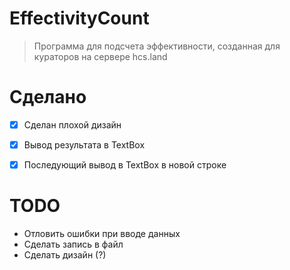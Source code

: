 # EffectivityCount

>Программа для подсчета эффективности, созданная для кураторов на сервере hcs.land

# Сделано
- [x] Сделан плохой дизайн
- [x] Вывод результата в TextBox
- [x] Последующий вывод в TextBox в новой строке
 

# TODO
- Отловить ошибки при вводе данных
- Сделать запись в файл
- Сделать дизайн (?)